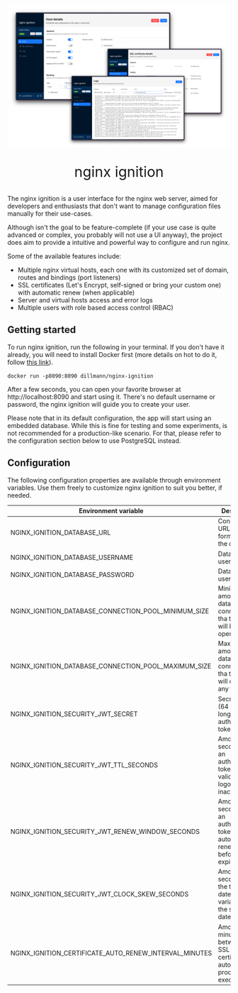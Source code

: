 <p align="center">
    <img src="docs/readme-screenshots.png" alt="" width="600" />
</p>
<p align="center" style="font-size: 32px">
    nginx ignition
</p>

The nginx ignition is a user interface for the nginx web server, aimed for developers and enthusiasts that don't
want to manage configuration files manually for their use-cases. 

Although isn't the goal to be feature-complete (if your use case is quite advanced or complex, you probably will not 
use a UI anyway), the project does aim to provide a intuitive and powerful way to configure and run nginx.

Some of the available features include:
- Multiple nginx virtual hosts, each one with its customized set of domain, routes and bindings (port listeners)
- SSL certificates (Let's Encrypt, self-signed or bring your custom one) with automatic renew (when applicable)
- Server and virtual hosts access and error logs
- Multiple users with role based access control (RBAC)

## Getting started

To run nginx ignition, run the following in your terminal. If you don't have it already, you will need to install Docker
first (more details on hot to do it, follow [this link](https://www.docker.com/get-started/)).

```shell
docker run -p8090:8090 dillmann/nginx-ignition
```

After a few seconds, you can open your favorite browser at http://localhost:8090 and start using it. There's no 
default username or password, the nginx ignition will guide you to create your user.

Please note that in its default configuration, the app will start using an embedded database. While this is fine for
testing and some experiments, is not recommended for a production-like scenario. For that, please refer to the 
configuration section below to use PostgreSQL instead.

## Configuration

The following configuration properties are available through environment variables. Use them freely to customize
nginx ignition to suit you better, if needed.

| Environment variable                                   | Description                                                                                        | Example                                    | Default value                                |
|--------------------------------------------------------|----------------------------------------------------------------------------------------------------|--------------------------------------------|----------------------------------------------|
| NGINX_IGNITION_DATABASE_URL                            | Connection URL (JDBC formatted) to the database                                                    | jdbc:postgresql://localhost/nginx_ignition | jdbc:h2:mem:nginx-ignition;DB_CLOSE_DELAY=-1 |
| NGINX_IGNITION_DATABASE_USERNAME                       | Database username                                                                                  | postgres                                   | sa                                           |
| NGINX_IGNITION_DATABASE_PASSWORD                       | Database username                                                                                  | postgres                                   |                                              |
| NGINX_IGNITION_DATABASE_CONNECTION_POOL_MINIMUM_SIZE   | Minimum amount of database connections tha the app will keep open                                  | 1                                          | 1                                            |
| NGINX_IGNITION_DATABASE_CONNECTION_POOL_MAXIMUM_SIZE   | Maximum amount of database connections tha the app will open at any time                           | 10                                         | 10                                           |
| NGINX_IGNITION_SECURITY_JWT_SECRET                     | Secret key (64 chars long) for the authentication tokens                                           |                                            |                                              |
| NGINX_IGNITION_SECURITY_JWT_TTL_SECONDS                | Amount of seconds that an authentication token will be valid before logout by inactivity           | 3600                                       | 3600                                         |
| NGINX_IGNITION_SECURITY_JWT_RENEW_WINDOW_SECONDS       | Amount of seconds that an authentication token will be automatically renewed before its expiration | 900                                        | 900                                          |
| NGINX_IGNITION_SECURITY_JWT_CLOCK_SKEW_SECONDS         | Amount of seconds that the token's dates can variate from the server dates                         | 60                                         | 60                                           |
| NGINX_IGNITION_CERTIFICATE_AUTO_RENEW_INTERVAL_MINUTES | Amount of minutes between the SSL certificates auto renew procedures executions                    | 60                                         | 60                                           |
